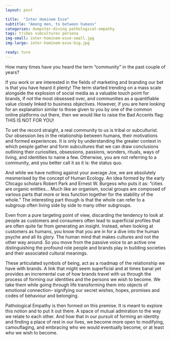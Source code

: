 ```yaml
---
layout: post

title:  "Inter Hominem Esse"
subtitle: "Among men, to between humans"
categories: dumpster-diving pathological-empathy
tags: tribes subcultures persona
img-small: inter-hominem-esse-small.jpg
img-large: inter-hominem-esse-big.jpg

ready: ture
---
```


How many times have you heard the term “community” in the past couple of years?
<!--more-->
If you work or are interested in the fields of marketing and branding our bet is that you have heard it plenty! The term started trending on a mass scale alongside the explosion of social media as a valuable touch point for brands, if not the most obsessed over, and communities as a quantifiable value closely linked to business objectives. However, if you are here looking for an explanation similar to those given to you by one of the common online platforms out there, then we would like to raise the Bad Accents flag: THIS IS NOT FOR YOU! 

To set the record straight, a real community to us is tribal or subculturist. Our obsession lies in the relationship between humans, their motivations and formed experiences. It is only by understanding the greater context in which people gather and form subcultures that we can draw conclusions outlining their curiosities, obsessions, passions, wonders, rituals, ways of living, and identities to name a few. Otherwise, you are not referring to a community, and you better call it as it is: the status quo. 

And while we have nothing against your average Joe, we are absolutely mesmerised by the concept of Human Ecology. An idea formed by the early Chicago scholars Robert Park and Ernest W. Burgess who puts it as: “cities are organic entities… Much like an organism, social groups are composed of various parts that more or less function together for the stability of the whole.” The interesting part though is that the whole can refer to a subgroup often living side by side to many other subgroups. 

Even from a pure targeting point of view, discarding the tendency to look at people as customers and consumers often lead to superficial profiles that are often quite far from generating an insight. Instead, when looking at customers as humans, you know that you are in for a dive into the human psyche and all its glory. The human mind that makes cultures and not the other way around. So you move from the passive voice to an active one distinguishing the profound role people and brands play in building societies and their associated cultural meanings.    

These articulated symbols of being, act as a roadmap of the relationship we have with brands. A link that might seem superficial and at times banal yet provides an incremental cue of how brands travel with us through the process of forming our identities and the persons we wish to become. We take them while going through life transforming them into objects of emotional connection– signifying our secret wishes, hopes, promises and codes of behaviour and belonging.

Pathological Empathy is then formed on this premise. It is meant to explore this notion and to put it out there. A space of mutual admiration to the way we relate to each other. And how that in our pursuit of forming an identity and finding a place of rest in our lives, we become more open to modifying, camouflaging, and embracing who we would eventually become, or at least who we wish to become.
